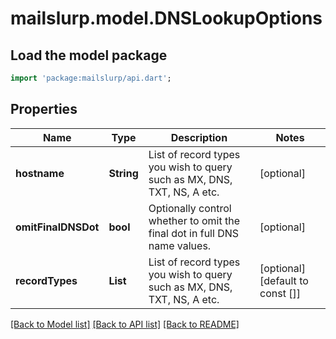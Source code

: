 # mailslurp.model.DNSLookupOptions

## Load the model package
```dart
import 'package:mailslurp/api.dart';
```

## Properties
Name | Type | Description | Notes
------------ | ------------- | ------------- | -------------
**hostname** | **String** | List of record types you wish to query such as MX, DNS, TXT, NS, A etc. | [optional] 
**omitFinalDNSDot** | **bool** | Optionally control whether to omit the final dot in full DNS name values. | [optional] 
**recordTypes** | **List<String>** | List of record types you wish to query such as MX, DNS, TXT, NS, A etc. | [optional] [default to const []]

[[Back to Model list]](../README#documentation-for-models) [[Back to API list]](../README#documentation-for-api-endpoints) [[Back to README]](../README)


